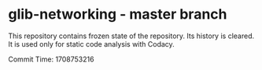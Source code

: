 # glib-networking - master branch

This repository contains frozen state of the repository.
Its history is cleared. It is used only for static code
analysis with Codacy.

Commit Time: 1708753216